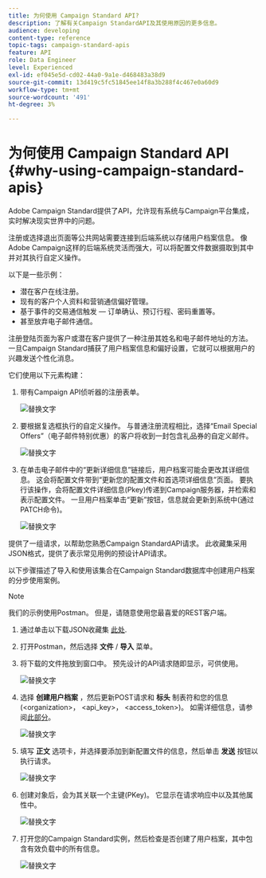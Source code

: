 ```yaml
---
title: 为何使用 Campaign Standard API?
description: 了解有关Campaign StandardAPI及其使用原因的更多信息。
audience: developing
content-type: reference
topic-tags: campaign-standard-apis
feature: API
role: Data Engineer
level: Experienced
exl-id: ef045e5d-cd02-44a0-9a1e-d468483a38d9
source-git-commit: 13d419c5fc51845ee14f8a3b288f4c467e0a60d9
workflow-type: tm+mt
source-wordcount: '491'
ht-degree: 3%

---
```


# 为何使用 Campaign Standard API {#why-using-campaign-standard-apis}

Adobe Campaign Standard提供了API，允许现有系统与Campaign平台集成，实时解决现实世界中的问题。

注册或选择退出页面等公共网站需要连接到后端系统以存储用户档案信息。 像Adobe Campaign这样的后端系统灵活而强大，可以将配置文件数据摄取到其中并对其执行自定义操作。

以下是一些示例：

* 潜在客户在线注册。
* 现有的客户个人资料和营销通信偏好管理。
* 基于事件的交易通信触发 — 订单确认、预订行程、密码重置等。
* 甚至放弃电子邮件通信。

注册登陆页面为客户或潜在客户提供了一种注册其姓名和电子邮件地址的方法。 一旦Campaign Standard捕获了用户档案信息和偏好设置，它就可以根据用户的兴趣发送个性化消息。

它们使用以下元素构建：

1. 带有Campaign API侦听器的注册表单。

   ![替换文字](assets/apis_uc1.png)

1. 要根据复选框执行的自定义操作。 与普通注册流程相比，选择“Email Special Offers”（电子邮件特别优惠）的客户将收到一封包含礼品券的自定义邮件。

   ![替换文字](assets/apis_uc2.png)

1. 在单击电子邮件中的“更新详细信息”链接后，用户档案可能会更改其详细信息。 这会将配置文件带到“更新您的配置文件和首选项详细信息”页面。 要执行该操作，会将配置文件详细信息(Pkey)传递到Campaign服务器，并检索和表示配置文件。 一旦用户档案单击“更新”按钮，信息就会更新到系统中(通过PATCH命令)。

   ![替换文字](assets/apis_uc3.png)

提供了一组请求，以帮助您熟悉Campaign StandardAPI请求。 此收藏集采用JSON格式，提供了表示常见用例的预设计API请求。

以下步骤描述了导入和使用该集合在Campaign Standard数据库中创建用户档案的分步使用案例。

>[!NOTE]
>
>我们的示例使用Postman。 但是，请随意使用您最喜爱的REST客户端。

1. 通过单击以下载JSON收藏集 [此处](https://helpx.adobe.com/content/dam/help/en/campaign/kb/working-with-acs-api/_jcr_content/main-pars/download_section/download-1/KB_postman_collection.json.zip).

1. 打开Postman，然后选择 **文件** / **导入** 菜单。

1. 将下载的文件拖放到窗口中。 预先设计的API请求随即显示，可供使用。

   ![替换文字](assets/postman_collection.png)

1. 选择 **创建用户档案** ，然后更新POST请求和 **标头** 制表符和您的信息(&lt;organization>， &lt;api_key>， &lt;access_token>)。 如需详细信息，请参阅[此部分](../../api/using/setting-up-api-access.md)。

   ![替换文字](assets/postman_uc1.png)

1. 填写 **正文** 选项卡，并选择要添加到新配置文件的信息，然后单击 **发送** 按钮以执行请求。

   ![替换文字](assets/postman_uc2.png)

1. 创建对象后，会为其关联一个主键(PKey)。 它显示在请求响应中以及其他属性中。

   ![替换文字](assets/postman_uc3.png)

1. 打开您的Campaign Standard实例，然后检查是否创建了用户档案，其中包含有效负载中的所有信息。

   ![替换文字](assets/postman_uc4.png)
